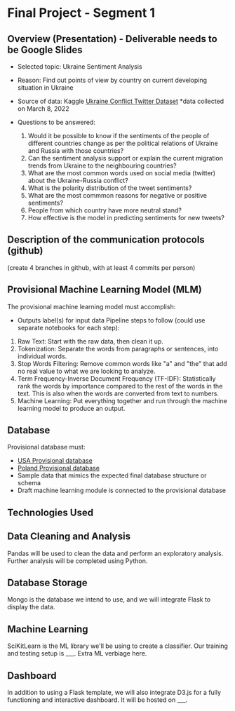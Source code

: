 # Final Project - Segment 1

## Overview (Presentation) - Deliverable needs to be Google Slides
- Selected topic: Ukraine Sentiment Analysis
- Reason: Find out points of view by country on current developing situation in Ukraine 
- Source of data: Kaggle [Ukraine Conflict Twitter Dataset](https://www.kaggle.com/bwandowando/ukraine-russian-crisis-twitter-dataset-1-2-m-rows?select=UkraineCombinedTweetsDeduped_MAR09.csv.gzip) *data collected on March 8, 2022
- Questions to be answered: 

    1. Would it be possible to know if the sentiments of the people of different countries change as per the political relations of Ukraine and Russia with those countries?
    2. Can the sentiment analysis support or explain the current migration trends from Ukraine to the neighbouring countries?
    3. What are the most common words used on social media (twitter) about the Ukraine-Russia conflict?
    4. What is the polarity distribution of the tweet sentiments?
    5. What are the most commmon reasons for negative or positive sentiments?
    6. People from which country have more neutral stand?
    7. How effective is the model in predicting sentiments for new tweets?

## Description of the communication protocols (github)

(create 4 branches in github, with at least 4 commits per person)

## Provisional Machine Learning Model (MLM)
The provisional machine learning model must accomplish:
- Outputs label(s) for input data
Pipeline steps to follow (could use separate notebooks for each step):
1. Raw Text: Start with the raw data, then clean it up.
2. Tokenization: Separate the words from paragraphs or sentences, into individual words.
3. Stop Words Filtering: Remove common words like "a" and "the" that add no real value to what we are looking to analyze.
4. Term Frequency-Inverse Document Frequency (TF-IDF): Statistically rank the words by importance compared to the rest of the words in the text. This is also when the words are converted from text to numbers.
5. Machine Learning: Put everything together and run through the machine learning model to produce an output.

## Database
Provisional database must:
- [USA Provisional database](usa_tweets_dataset.csv)
- [Poland Provisional database](poland_tweets_dataset.csv)
- Sample data that mimics the expected final database structure or schema
- Draft machine learning module is connected to the provisional database



## Technologies Used
## Data Cleaning and Analysis
Pandas will be used to clean the data and perform an exploratory analysis. Further analysis will be completed using Python.

## Database Storage
Mongo is the database we intend to use, and we will integrate Flask to display the data.

## Machine Learning
SciKitLearn is the ML library we'll be using to create a classifier. Our training and testing setup is ___. Extra ML verbiage here.

## Dashboard
In addition to using a Flask template, we will also integrate D3.js for a fully functioning and interactive dashboard. It will be hosted on ___.
